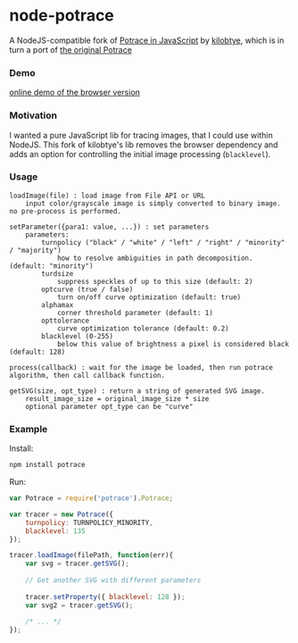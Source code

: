 # node-potrace
A NodeJS-compatible fork of [Potrace in JavaScript](https://github.com/kilobtye/potrace) by [kilobtye](https://github.com/kilobtye), which is in turn a port of [the original Potrace](http://potrace.sourceforge.net)

### Demo
[online demo of the browser version](http://kilobtye.github.io/potrace/)

### Motivation
I wanted a pure JavaScript lib for tracing images, that I could use within NodeJS.  This fork of kilobtye's lib removes the browser dependency and adds an option for controlling the initial image processing (`blacklevel`).

### Usage

```
loadImage(file) : load image from File API or URL
    input color/grayscale image is simply converted to binary image. no pre-process is performed.
 
setParameter({para1: value, ...}) : set parameters
    parameters:
        turnpolicy ("black" / "white" / "left" / "right" / "minority" / "majority")
            how to resolve ambiguities in path decomposition. (default: "minority")       
        turdsize
            suppress speckles of up to this size (default: 2)
        optcurve (true / false)
            turn on/off curve optimization (default: true)
        alphamax
            corner threshold parameter (default: 1)
        opttolerance 
            curve optimization tolerance (default: 0.2)
        blacklevel (0-255)
            below this value of brightness a pixel is considered black (default: 128)

process(callback) : wait for the image be loaded, then run potrace algorithm, then call callback function.

getSVG(size, opt_type) : return a string of generated SVG image.
    result_image_size = original_image_size * size
    optional parameter opt_type can be "curve"
```

### Example

Install:
```sh
npm install potrace
```

Run:
```js
var Potrace = require('potrace').Potrace;

var tracer = new Potrace({
    turnpolicy: TURNPOLICY_MINORITY,
    blacklevel: 135
});

tracer.loadImage(filePath, function(err){
    var svg = tracer.getSVG();
    
    // Get another SVG with different parameters
    
    tracer.setProperty({ blacklevel: 128 });
    var svg2 = tracer.getSVG();
    
    /* ... */
});
```
